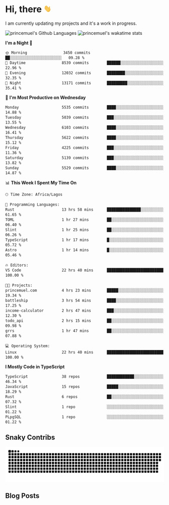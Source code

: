 # Hi, there <img src='/assets/wave.gif' alt='Just saying hello' width='24' height='24' />

<!--
**princemuel/princemuel** is a ✨ _special_ ✨ repository because its `README.md` (this file) appears on your GitHub profile.

Here are some ideas to get you started:

- 🔭 I’m currently working on ...
- 🌱 I’m currently learning ...
- 👯 I’m looking to collaborate on ...
- 🤔 I’m looking for help with ...
- 💬 Ask me about ...
- 📫 How to reach me: ...
- 😄 Pronouns: ...
- ⚡ Fun fact: ...
-->

I am currently updating my projects and it's a work in progress.

![princemuel's Github Languages](https://github-readme-stats.vercel.app/api/top-langs/?username=princemuel&text_color=586069&layout=compact&hide_border=true&title_color=0366d6&count_private=true&include_all_commits=true&theme=tokyonight&show_icons=true)
![princemuel's wakatime stats](https://github-readme-stats.vercel.app/api/wakatime?username=princemuel&text_color=586069&layout=compact&hide_border=true&title_color=0366d6&count_private=true&include_all_commits=true&theme=tokyonight&show_icons=true)

<!--START_SECTION:waka-->
**I'm a Night 🦉** 

```text
🌞 Morning                3450 commits        ██░░░░░░░░░░░░░░░░░░░░░░░   09.28 % 
🌆 Daytime                8539 commits        ██████░░░░░░░░░░░░░░░░░░░   22.96 % 
🌃 Evening                12032 commits       ████████░░░░░░░░░░░░░░░░░   32.35 % 
🌙 Night                  13171 commits       █████████░░░░░░░░░░░░░░░░   35.41 % 
```
📅 **I'm Most Productive on Wednesday** 

```text
Monday                   5535 commits        ████░░░░░░░░░░░░░░░░░░░░░   14.88 % 
Tuesday                  5039 commits        ███░░░░░░░░░░░░░░░░░░░░░░   13.55 % 
Wednesday                6103 commits        ████░░░░░░░░░░░░░░░░░░░░░   16.41 % 
Thursday                 5622 commits        ████░░░░░░░░░░░░░░░░░░░░░   15.12 % 
Friday                   4225 commits        ███░░░░░░░░░░░░░░░░░░░░░░   11.36 % 
Saturday                 5139 commits        ███░░░░░░░░░░░░░░░░░░░░░░   13.82 % 
Sunday                   5529 commits        ████░░░░░░░░░░░░░░░░░░░░░   14.87 % 
```


📊 **This Week I Spent My Time On** 

```text
🕑︎ Time Zone: Africa/Lagos

💬 Programming Languages: 
Rust                     13 hrs 58 mins      ███████████████░░░░░░░░░░   61.65 % 
TOML                     1 hr 27 mins        ██░░░░░░░░░░░░░░░░░░░░░░░   06.40 % 
Slint                    1 hr 25 mins        ██░░░░░░░░░░░░░░░░░░░░░░░   06.26 % 
TypeScript               1 hr 17 mins        █░░░░░░░░░░░░░░░░░░░░░░░░   05.72 % 
Astro                    1 hr 14 mins        █░░░░░░░░░░░░░░░░░░░░░░░░   05.46 % 

🔥 Editors: 
VS Code                  22 hrs 40 mins      █████████████████████████   100.00 % 

🐱‍💻 Projects: 
princemuel.com           4 hrs 23 mins       █████░░░░░░░░░░░░░░░░░░░░   19.34 % 
battleship               3 hrs 54 mins       ████░░░░░░░░░░░░░░░░░░░░░   17.25 % 
income-calculator        2 hrs 47 mins       ███░░░░░░░░░░░░░░░░░░░░░░   12.30 % 
todo_api                 2 hrs 15 mins       ██░░░░░░░░░░░░░░░░░░░░░░░   09.98 % 
grrs                     1 hr 47 mins        ██░░░░░░░░░░░░░░░░░░░░░░░   07.88 % 

💻 Operating System: 
Linux                    22 hrs 40 mins      █████████████████████████   100.00 % 
```

**I Mostly Code in TypeScript** 

```text
TypeScript               38 repos            ████████████░░░░░░░░░░░░░   46.34 % 
JavaScript               15 repos            █████░░░░░░░░░░░░░░░░░░░░   18.29 % 
Rust                     6 repos             ██░░░░░░░░░░░░░░░░░░░░░░░   07.32 % 
Slint                    1 repo              ░░░░░░░░░░░░░░░░░░░░░░░░░   01.22 % 
PLpgSQL                  1 repo              ░░░░░░░░░░░░░░░░░░░░░░░░░   01.22 % 
```




<!--END_SECTION:waka-->

## Snaky Contribs

<img src='/assets/github-snake-dark.svg' alt='Snaky Contributions' />

## Blog Posts

<!-- BLOG-POST-LIST:START -->
<!-- BLOG-POST-LIST:END -->
